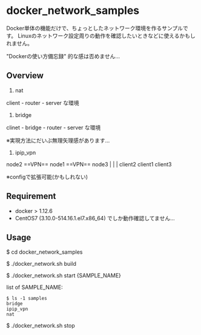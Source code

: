 # docker_network_samples

Docker単体の機能だけで、ちょっとしたネットワーク環境を作るサンプルです。
Linuxのネットワーク設定周りの動作を確認したいときなどに使えるかもしれません。

"Dockerの使い方備忘録" 的な感は否めません...


## Overview

1. nat

client - router - server な環境


1. bridge

clinet - bridge - router - server な環境
    
※実現方法にだいぶ無理矢理感があります...


1. ipip_vpn

 node2 ==VPN== node1 ==VPN== node3
   |             |             |
client2       client1       client3

※configで拡張可能(かもしれない)


## Requirement

- docker > 1.12.6
- CentOS7 (3.10.0-514.16.1.el7.x86_64) でしか動作確認してません...


## Usage

$ cd docker_network_samples

$ ./docker_network.sh build

$ ./docker_network.sh start {SAMPLE_NAME}

  list of SAMPLE_NAME:

    $ ls -1 samples
    bridge
    ipip_vpn
    nat

$ ./docker_network.sh stop

